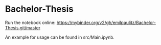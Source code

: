 # Bachelor-Thesis

Run the notebook online: https://mybinder.org/v2/gh/emilpaulitz/Bachelor-Thesis.git/master

An example for usage can be found in src/Main.ipynb. 